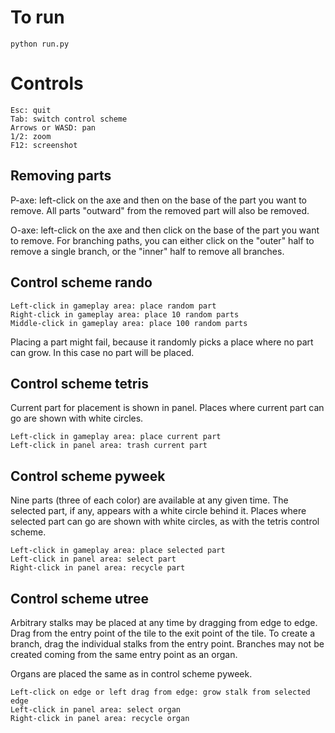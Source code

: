 To run
======

    python run.py

Controls
========

    Esc: quit
    Tab: switch control scheme
    Arrows or WASD: pan
    1/2: zoom
    F12: screenshot

Removing parts
--------------

P-axe: left-click on the axe and then on the base of the part you want to remove. All parts
"outward" from the removed part will also be removed.

O-axe: left-click on the axe and then click on the base of the part you want to remove. For
branching paths, you can either click on the "outer" half to remove a single branch, or the "inner"
half to remove all branches.

Control scheme rando
--------------------

	Left-click in gameplay area: place random part
	Right-click in gameplay area: place 10 random parts
	Middle-click in gameplay area: place 100 random parts

Placing a part might fail, because it randomly picks a place where no part can grow. In this case
no part will be placed.

Control scheme tetris
---------------------

Current part for placement is shown in panel. Places where current part can go are shown with
white circles.

	Left-click in gameplay area: place current part
	Left-click in panel area: trash current part

Control scheme pyweek
---------------------

Nine parts (three of each color) are available at any given time. The selected part, if any,
appears with a white circle behind it. Places where selected part can go are shown with white
circles, as with the tetris control scheme.

	Left-click in gameplay area: place selected part
	Left-click in panel area: select part
	Right-click in panel area: recycle part

Control scheme utree
--------------------

Arbitrary stalks may be placed at any time by dragging from edge to edge. Drag from the entry point
of the tile to the exit point of the tile. To create a branch, drag the individual stalks from the
entry point. Branches may not be created coming from the same entry point as an organ.

Organs are placed the same as in control scheme pyweek.

	Left-click on edge or left drag from edge: grow stalk from selected edge
	Left-click in panel area: select organ
	Right-click in panel area: recycle organ

